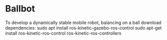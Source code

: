 # Ballbot
To develop a dynamically stable mobile robot, balancing on a ball
download dependencies:
sudo apt install ros-kinetic-gazebo-ros-control
sudo apt-get install ros-kinetic-ros-control ros-kinetic-ros-controllers
